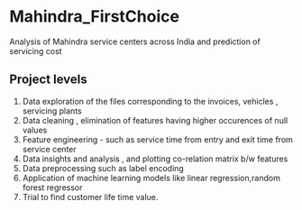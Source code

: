 # Mahindra_FirstChoice
Analysis of Mahindra service centers across India and prediction of servicing cost

## Project levels
1. Data exploration of the files corresponding to the invoices, vehicles , servicing plants 
2. Data cleaning , elimination of features having higher occurences of null values
3. Feature engineering - such as service time from entry and exit time from service center
4. Data insights and analysis , and plotting co-relation matrix b/w features
5. Data preprocessing such as label encoding
6. Application of machine learning models like linear regression,random forest regressor
7. Trial to find customer life time value.
